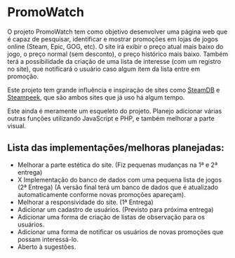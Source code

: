 # PromoWatch

O projeto PromoWatch tem como objetivo desenvolver uma página web que é capaz de pesquisar, identificar e mostrar promoções em lojas de jogos online (Steam, Epic, GOG, etc). O site irá exibir o preço atual mais baixo do jogo, o preço normal (sem desconto), o preço histórico mais baixo. Também terá a possibilidade da criação de uma lista de interesse (com um registro no site), que notificará o usuário caso algum item da lista entre em promoção.

Este projeto tem grande influência e inspiração de sites como [SteamDB](https://steamdb.info/) e [Steampeek](https://steampeek.hu/), que são ambos sites que já uso há algum tempo.

Este ainda é meramente um esqueleto do projeto. Planejo adicionar várias outras funções utilizando JavaScript e PHP, e também melhorar a parte visual.

## Lista das implementações/melhoras planejadas:  
- Melhorar a parte estética do site. (Fiz pequenas mudanças na 1ª e 2ª entrega)  
- X Implementação do banco de dados com uma pequena lista de jogos (2ª Entrega) (A versão final terá um banco de dados que é atualizado automaticamente conforme novas promoções apareçam).  
- Melhorar a responsividade do site. (1ª Entrega)  
- Adicionar um cadastro de usuários. (Previsto para próxima entrega)  
- Adicionar uma forma de criação de listas de observação para os usuários.  
- Adicionar uma forma de notificar os usuários de novas promoções que possam interessá-lo.  
- Aberto à sugestões.  

<!-- Rennan Jose Maia Da Silva14:53
curl php rest
Rennan Jose Maia Da Silva14:54
REST client example -->